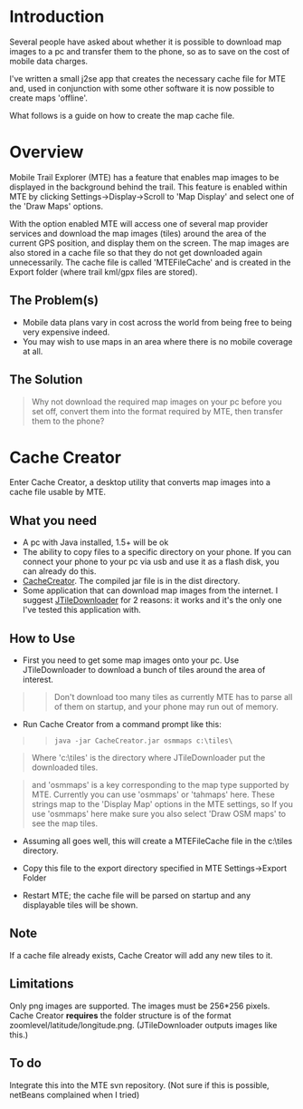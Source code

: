 # Introduction #

Several people have asked about whether it is possible to download map images to a pc and transfer them to the phone, so as to save on the cost of mobile data charges.

I've written a small j2se app that creates the necessary cache file for MTE and, used in conjunction with some other software it is now possible to create maps 'offline'.

What follows is a guide on how to create the map cache file.

# Overview #

Mobile Trail Explorer (MTE) has a feature that enables map images to be displayed in the background behind the trail. This feature is enabled within MTE by clicking Settings->Display->Scroll to 'Map Display' and select one of the 'Draw  Maps' options.

With the option enabled MTE will access one of several map provider services and download the map images (tiles) around the area of the current GPS position, and display them on the screen. The map images are also stored in a cache file so that they do not get downloaded again unnecessarily. The cache file is called 'MTEFileCache' and is created in the Export folder (where trail kml/gpx files are stored).

## The Problem(s) ##
  * Mobile data plans vary in cost across the world from being free to being very expensive indeed.
  * You may wish to use maps in an area where there is no mobile coverage at all.

## The Solution ##
> Why not download the required map images on your pc before you set off, convert them into the format required by MTE, then transfer them to the phone?

# Cache Creator #

Enter Cache Creator, a desktop utility that converts map images into a cache file usable by MTE.

## What you need ##

  * A pc with Java installed, 1.5+ will be ok
  * The ability to copy files to a specific directory on your phone. If you can connect  your phone to your pc via usb and use it as a flash disk, you can already do this.
  * [CacheCreator](http://mobile-trail-explorer.googlecode.com/files/CacheCreator_v0.02.zip). The compiled jar file is in the dist directory.
  * Some application that can download map images from the internet. I suggest  [JTileDownloader](http://wiki.openstreetmap.org/index.php/JTileDownloader) for 2 reasons: it works and it's the only one I've tested this application with.

## How to Use ##

  * First you need to get some map images onto your pc. Use JTileDownloader to download a bunch of tiles around the area of interest.
> > Don't download too many tiles as currently MTE has to parse all of them on startup, and your phone may run out of memory.

  * Run Cache Creator from a command prompt like this:
> > `java -jar CacheCreator.jar osmmaps c:\tiles\ `


> Where 'c:\tiles' is the directory where JTileDownloader put the downloaded tiles.

> and 'osmmaps' is a key corresponding to the map type supported by MTE. Currently you can use 'osmmaps' or 'tahmaps' here. These strings map to the 'Display Map' options in the MTE settings, so If you use 'osmmaps' here make sure you also select 'Draw OSM maps' to see the map tiles.

  * Assuming all goes well, this will create a MTEFileCache file in the c:\tiles directory.

  * Copy this file to the export directory specified in MTE Settings->Export Folder

  * Restart MTE; the cache file will be parsed on startup and any displayable tiles will be shown.

## Note ##

If a cache file already exists, Cache Creator will add any new tiles to it.

## Limitations ##

Only png images are supported.
The images must be 256\*256 pixels.
Cache Creator **requires** the folder structure is of the format zoomlevel/latitude/longitude.png. (JTileDownloader outputs images like this.)

## To do ##

Integrate this into the MTE svn repository. (Not sure if this is possible, netBeans complained when I tried)


